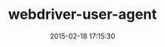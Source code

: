 ---
layout: post
title:  "webdriver-user-agent"
repo:   "alisterscott/webdriver-user-agent"
date:   2015-02-18 17:15:30
gemurl: https://github.com/alisterscott/webdriver-user-agent
---